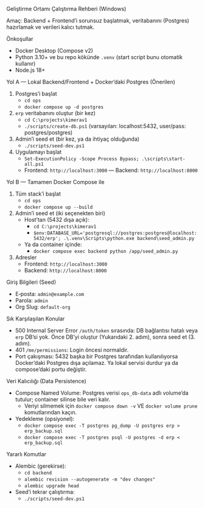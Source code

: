 Geliştirme Ortamı Çalıştırma Rehberi (Windows)

Amaç: Backend + Frontend’i sorunsuz başlatmak, veritabanını (Postgres) hazırlamak ve verileri kalıcı tutmak.

Önkoşullar
- Docker Desktop (Compose v2)
- Python 3.10+ ve bu repo kökünde `.venv` (start script bunu otomatik kullanır)
- Node.js 18+

Yol A — Lokal Backend/Frontend + Docker’daki Postgres (Önerilen)
1) Postgres’i başlat
   - `cd ops`
   - `docker compose up -d postgres`
2) `erp` veritabanını oluştur (bir kez)
   - `cd C:\projects\kimerav1`
   - `./scripts/create-db.ps1`  (varsayılan: localhost:5432, user/pass: postgres/postgres)
3) Admin’i seed et (bir kez, ya da ihtiyaç olduğunda)
   - `./scripts/seed-dev.ps1`
4) Uygulamayı başlat
   - `Set-ExecutionPolicy -Scope Process Bypass; .\scripts\start-all.ps1`
   - Frontend: `http://localhost:3000` — Backend: `http://localhost:8000`

Yol B — Tamamen Docker Compose ile
1) Tüm stack’i başlat
   - `cd ops`
   - `docker compose up --build`
2) Admin’i seed et (iki seçenekten biri)
   - Host’tan (5432 dışa açık):
     - `cd C:\projects\kimerav1`
     - `$env:DATABASE_URL='postgresql://postgres:postgres@localhost:5432/erp'; .\.venv\Scripts\python.exe backend\seed_admin.py`
   - Ya da container içinde:
     - `docker compose exec backend python /app/seed_admin.py`
3) Adresler
   - Frontend: `http://localhost:3000`
   - Backend: `http://localhost:8000`

Giriş Bilgileri (Seed)
- E‑posta: `admin@example.com`
- Parola: `admin`
- Org Slug: `default-org`

Sık Karşılaşılan Konular
- 500 Internal Server Error `/auth/token` sırasında: DB bağlantısı hatalı veya `erp` DB’si yok. Önce DB’yi oluştur (Yukarıdaki 2. adım), sonra seed et (3. adım).
- 401 `/me/permissions`: Login öncesi normaldir.
- Port çakışması: 5432 başka bir Postgres tarafından kullanılıyorsa Docker’daki Postgres dışa açılamaz. Ya lokal servisi durdur ya da compose’daki portu değiştir.

Veri Kalıcılığı (Data Persistence)
- Compose Named Volume: Postgres verisi `ops_db-data` adlı volume’da tutulur; container silinse bile veri kalır.
  - Veriyi silmemek için `docker compose down -v` VE `docker volume prune` komutlarından kaçın.
- Yedekleme (opsiyonel):
  - `docker compose exec -T postgres pg_dump -U postgres erp > erp_backup.sql`
  - `docker compose exec -T postgres psql -U postgres -d erp < erp_backup.sql`

Yararlı Komutlar
- Alembic (gerekirse):
  - `cd backend`
  - `alembic revision --autogenerate -m "dev changes"`
  - `alembic upgrade head`
- Seed’i tekrar çalıştırma:
  - `./scripts/seed-dev.ps1`

